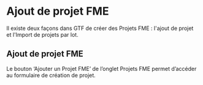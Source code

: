 # Ajout de projet FME 

Il existe deux façons dans GTF de créer des Projets FME : l'ajout de projet et l'Import de projets par lot.

## Ajout de projet FME 

Le bouton ‘Ajouter un Projet FME’ de l’onglet Projets FME permet d’accéder au formulaire de création de projet.
